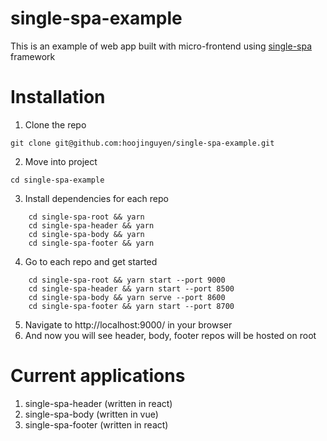 # single-spa-example

This is an example of web app built with micro-frontend using [single-spa](https://single-spa.js.org/docs/getting-started-overview) framework

# Installation

1. Clone the repo

```
git clone git@github.com:hoojinguyen/single-spa-example.git
```

2. Move into project

```
cd single-spa-example
```

3. Install dependencies for each repo

```
    cd single-spa-root && yarn
    cd single-spa-header && yarn
    cd single-spa-body && yarn
    cd single-spa-footer && yarn
```

4. Go to each repo and get started

```
    cd single-spa-root && yarn start --port 9000
    cd single-spa-header && yarn start --port 8500
    cd single-spa-body && yarn serve --port 8600
    cd single-spa-footer && yarn start --port 8700
```

5. Navigate to http://localhost:9000/ in your browser
6. And now you will see header, body, footer repos will be hosted on root

# Current applications

1. single-spa-header (written in react)
2. single-spa-body (written in vue)
3. single-spa-footer (written in react)

